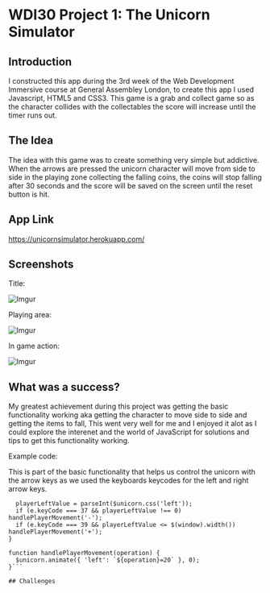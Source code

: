 # WDI30 Project 1: The Unicorn Simulator

## Introduction

I constructed this app during the 3rd week of the Web Development Immersive course at General Assembley London, to create this app I used Javascript, HTML5 and CSS3. This game is a grab and collect game so as the character collides with the collectables the score will increase until the timer runs out.

## The Idea

The idea with this game was to create something very simple but addictive. When the arrows are pressed the unicorn character will move from side to side in the playing zone collecting the falling coins, the coins will stop falling after 30 seconds and the score will be saved on the screen until the reset button is hit.


## App Link

https://unicornsimulator.herokuapp.com/

## Screenshots

Title: 

![Imgur](https://i.imgur.com/I5pXxrj.png)

Playing area: 

![Imgur](https://i.imgur.com/rQZj3wS.png)

In game action:

![Imgur](https://i.imgur.com/DcwiorF.png)

## What was a success?

My greatest achievement during this project was getting the basic functionality working aka getting the character to move side to side and getting the items to fall, This went very well for me and I enjoyed it alot as I could explore the interenet and the world of JavaScript for solutions and tips to get this functionality working.

Example code:

This is part of the basic functionality that helps us control the unicorn with the arrow keys as we used the keyboards keycodes for the left and right arrow keys.

```function handleKeyCode(e) {
  playerLeftValue = parseInt($unicorn.css('left'));
  if (e.keyCode === 37 && playerLeftValue !== 0)   handlePlayerMovement('-');
  if (e.keyCode === 39 && playerLeftValue <= $(window).width()) handlePlayerMovement('+');
}

function handlePlayerMovement(operation) {
  $unicorn.animate({ 'left': `${operation}=20` }, 0);
}```

## Challenges
